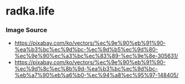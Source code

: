 # radka.life

### Image Source
- https://pixabay.com/ko/vectors/%ec%9e%90%eb%91%90-%ea%b3%bc%ec%9d%bc-%ec%9d%b5%ec%9d%80-%ec%9e%90%ec%a3%bc%ec%83%89-%ec%9e%8e-305631/
- https://pixabay.com/ko/vectors/%ec%9e%90%eb%91%90-%ec%9d%8c%ec%8b%9d-%ea%b3%bc%ec%9d%bc-%eb%a7%90%eb%a6%b0-%ec%94%a8%ec%95%97-148405/